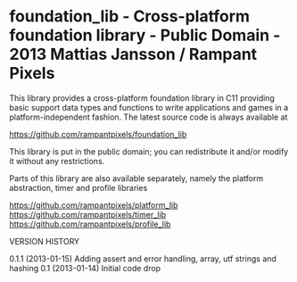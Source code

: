 foundation_lib  -  Cross-platform foundation library  -  Public Domain  -  2013 Mattias Jansson / Rampant Pixels
================================================================================================================

This library provides a cross-platform foundation library in C11 providing basic support data types and
functions to write applications and games in a platform-independent fashion. The latest source code is
always available at

https://github.com/rampantpixels/foundation_lib

This library is put in the public domain; you can redistribute it and/or modify it without any restrictions.

Parts of this library are also available separately, namely the platform abstraction, timer and profile
libraries

https://github.com/rampantpixels/platform_lib
https://github.com/rampantpixels/timer_lib
https://github.com/rampantpixels/profile_lib

VERSION HISTORY

 0.1.1  (2013-01-15)  Adding assert and error handling, array, utf strings and hashing
 0.1    (2013-01-14)  Initial code drop
